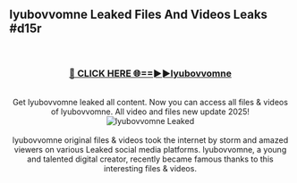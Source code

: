 ## lyubovvomne Leaked Files And Videos Leaks #d15r
<br>
<div align="center">
<h3><a href="https://watchclip.my.id/lyubovvomne" rel="nofollow">🔴 CLICK HERE 🌐==►►lyubovvomne</a></h3>
<br>
Get lyubovvomne leaked all content. Now you can access all files & videos of lyubovvomne. All video and files new update 2025!
<br>
<a href="https://watchclip.my.id/lyubovvomne" rel="nofollow" data-target="animated-image.originalLink"><img src="https://i.ibb.co.com/WyWwxjT/player-gif2.gif" alt="lyubovvomne Leaked" style="max-width: 100%; display: inline-block;" data-target="animated-image.originalImage"></a>
<br><br>
lyubovvomne original files & videos took the internet by storm and amazed viewers on various Leaked social media platforms. lyubovvomne, a young and talented digital creator, recently became famous thanks to this interesting files & videos.
</div>
<br>